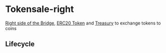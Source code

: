 # Tokensale-right

[Right side of the Bridge]("./bridge-right.sol"), [ERC20 Token](https://github.com/oraclesorg/treasury/blob/master/contracts/OraclesToken.sol) and [Treasury](https://github.com/oraclesorg/treasury/blob/master/contracts/Treasury.sol) to exchange tokens to coins

## Lifecycle


